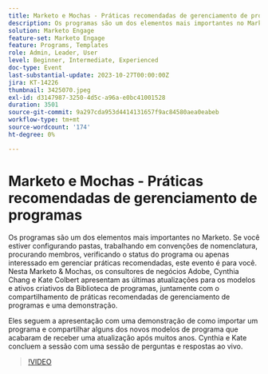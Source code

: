 ```yaml
---
title: Marketo e Mochas - Práticas recomendadas de gerenciamento de programas
description: Os programas são um dos elementos mais importantes no Marketo. Se você está configurando pastas, trabalhando em convenções de nomenclatura, procurando membros, verificando o status do programa ou apenas interessado em gerenciar práticas recomendadas.  Atualizações mais recentes nos modelos e ativos criativos da Biblioteca de programas, juntamente com o compartilhamento de práticas recomendadas de gerenciamento de programas e uma demonstração.
solution: Marketo Engage
feature-set: Marketo Engage
feature: Programs, Templates
role: Admin, Leader, User
level: Beginner, Intermediate, Experienced
doc-type: Event
last-substantial-update: 2023-10-27T00:00:00Z
jira: KT-14226
thumbnail: 3425070.jpeg
exl-id: d3147987-3250-4d5c-a96a-e0bc41001528
duration: 3501
source-git-commit: 9a297cda953d4414131657f9ac84580aea0eabeb
workflow-type: tm+mt
source-wordcount: '174'
ht-degree: 0%

---
```


# Marketo e Mochas - Práticas recomendadas de gerenciamento de programas

Os programas são um dos elementos mais importantes no Marketo. Se você estiver configurando pastas, trabalhando em convenções de nomenclatura, procurando membros, verificando o status do programa ou apenas interessado em gerenciar práticas recomendadas, este evento é para você. Nesta Marketo &amp; Mochas, os consultores de negócios Adobe, Cynthia Chang e Kate Colbert apresentam as últimas atualizações para os modelos e ativos criativos da Biblioteca de programas, juntamente com o compartilhamento de práticas recomendadas de gerenciamento de programas e uma demonstração.

Eles seguem a apresentação com uma demonstração de como importar um programa e compartilhar alguns dos novos modelos de programa que acabaram de receber uma atualização após muitos anos. Cynthia e Kate concluem a sessão com uma sessão de perguntas e respostas ao vivo.

>[!VIDEO](https://video.tv.adobe.com/v/3425070/?learn=on)
